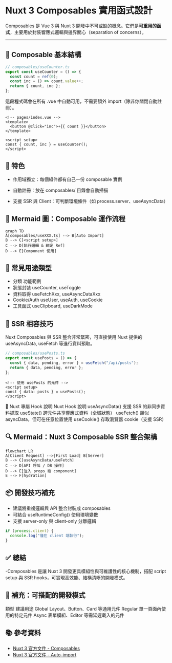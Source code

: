 # Nuxt 3 Composables 實用函式設計

Composables 是 Vue 3 與 Nuxt 3 開發中不可或缺的概念。它們是**可重用的函式**，主要用於封裝響應式邏輯與邊界關心（separation of concerns）。

---

## 🔹 Composable 基本結構

```ts
// composables/useCounter.ts
export const useCounter = () => {
  const count = ref(0);
  const inc = () => count.value++;
  return { count, inc };
};
```

這段程式碼會在所有 .vue 中自動可用，不需要額外 import（除非你關閉自動註冊）。

```vue
<!-- pages/index.vue -->
<template>
  <button @click="inc">+{{ count }}</button>
</template>

<script setup>
const { count, inc } = useCounter();
</script>
```

## 🧠 特色

- 作用域獨立：每個組件都有自己一份 composable 實例

- 自動註冊：放在 composables/ 目錄會自動掃描

- 支援 SSR 與 Client：可判斷環境條件（如 process.server、useAsyncData）

## 🔸 Mermaid 圖：Composable 運作流程

```mermaid
graph TD
A[composables/useXXX.ts] --> B[Auto Import]
B --> C[<script setup>]
C --> D[執行邏輯 & 綁定 Ref]
D --> E[Component 使用]

```

## 🧩 常見用途類型

- 分類 功能範例
- 狀態封裝 useCounter, useToggle
- 資料取得 useFetchXxx, useAsyncDataXxx
- Cookie/Auth useUser, useAuth, useCookie
- 工具函式 useClipboard, useDarkMode

## 🚦 SSR 相容技巧

Nuxt Composables 與 SSR 整合非常緊密，可直接使用 Nuxt 提供的 useAsyncData, useFetch 等進行資料預取。

```ts
// composables/usePosts.ts
export const usePosts = () => {
  const { data, pending, error } = useFetch("/api/posts");
  return { data, pending, error };
};
```

```vue
<!-- 使用 usePosts 的元件 -->
<script setup>
const { data: posts } = usePosts();
</script>
```

🔧 Nuxt 專屬 Hook 說明
Nuxt Hook 說明
useAsyncData() 支援 SSR 的非同步資料抓取
useState() 跨元件共享響應式資料（全域狀態）
useFetch() 類似 asyncData，但可在任意位置使用
useCookie() 存取瀏覽器 cookie（支援 SSR）

## 🔍 Mermaid：Nuxt 3 Composable SSR 整合架構

```mermaid
flowchart LR
A[Client Request] -->|First Load| B[Server]
B --> C[useAsyncData/useFetch]
C --> D[API 呼叫 / DB 操作]
D --> E[注入 props 給 component]
E --> F[hydration]
```

## 📦 開發技巧補充

- 建議將重複邏輯與 API 整合封裝成 composables
- 可結合 useRuntimeConfig() 使用環境變數
- 支援 server-only 與 client-only 分離邏輯

```ts
if (process.client) {
  console.log("僅在 client 端執行");
}
```

## ✅ 總結

-Composables 是讓 Nuxt 3 開發更具模組性與可維護性的核心機制，搭配 script setup 與 SSR hooks，可實現高效能、結構清晰的開發模式。

## 🧩 補充：可搭配的開發模式

類型 建議用途
Global Layout、Button、Card 等通用元件
Regular 單一頁面內使用的特定元件
Async 表單模組、Editor 等需延遲載入的元件

## 📚 參考資料

- [Nuxt 3 官方文件 - Composables](https://v3.nuxtjs.org/guide/concepts/composables)
- [Nuxt 3 官方文件 - Auto-import](https://v3.nuxtjs.org/guide/concepts/auto-import)
